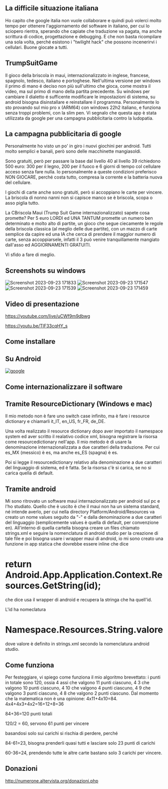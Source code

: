 ## La difficile situazione italiana
Ho capito che google italia non vuole collaborare e quindi può volerci molto tempo per ottenere l'aggiornamento del software in italiano, per cui lo sciopero rientra, sperando che capiate che traduzione va pagata, ma anche scrittura di codice, progettazione e debugging.
E che non basta ricompilare una sola volta, perché esistono i "twilight hack" che possono incenerirvi i cellulari.
Buone giocate a tutti.

## TrumpSuitGame
Il gioco della briscola in maui, internazionalizzato in inglese, francese, spagnolo, tedesco, italiano e portoghese.
Nell'ultima versione per windows il primo di mano é deciso non più sull'ultimo che gioca, come mostra il video, ma sul primo di mano della partita precedente.
Su windows per cambiare il dialetto é sufficente modificare le impostazioni di sistema, su android bisogna disinstallare e reinstallare il programma.
Personalmente lo sto provando sul mio pro x (ARM64) con windows 22h2 italiano, e funziona senza troppi problemi, con la slim pen.
Vi segnalo che questa app è stata utilizzata da google per una campagna pubblicitaria contro la ludopatia.


## La campagna pubblicitaria di google

Personalmente ho visto un po' in giro i nuovi giochini per android. Tutti molto semplici e banali, però sono delle macchinette mangiasoldi.

Sono gratuiti, però per passare la base dal livello 40 al livello 39 richiedono 500 euro: 300 per il legno, 200 per il fuoco e 6 giorni di tempo col cellulare acceso senza fare nulla. Io personalmente a queste condizioni preferisco NON GIOCARE, perché costa tutto, compresa la corrente e la batteria nuova del cellulare.

I giochi di carte anche sono gratuiti, però si accoppiano le carte per vincere. La briscola di nonno nanni non si capisce manco se è briscola, scopa o asso piglia tutto.

La CBriscola Maui (Trump Suit Game internazionalizzato) sapete cosa promette? Per 5 euro LORDI ed UNA TANTUM promette un numero ben determinato e molto alto di partite, un gioco che segue ciecamente le regole della briscola classica (al meglio delle due partite), con un mazzo di carte semplice da capire ed una IA che cerca di prendere il maggior numero di carte, senza accoppiarsele, infatti il 3 può venire tranquillamente mangiato dall'asso ed AGGIORNAMENTI GRATUITI.

Vi sfido a fare di meglio.

## Screenshots su windows

![Screenshot 2023-09-23 171833](https://github.com/numerunix/TrumpSuitGame/assets/49764967/559630eb-abe3-4891-83f0-693bd594b1ab)
![Screenshot 2023-09-23 171547](https://github.com/numerunix/TrumpSuitGame/assets/49764967/22d25a30-13d8-4e27-b355-e0f7f55b4b94)
![Screenshot 2023-09-23 171539](https://github.com/numerunix/TrumpSuitGame/assets/49764967/edb7f890-7ed7-4276-9222-5e930ea57e21)
![Screenshot 2023-09-23 171459](https://github.com/numerunix/TrumpSuitGame/assets/49764967/25f20420-10ac-4359-ab22-c16af3fa7079)


## Video di presentazione

https://youtube.com/live/uCWf9m9dbwg

https://youtu.be/TlF33cqHY_s

## Come installare

## Su Android

[![google](https://play.google.com/intl/it_it/badges/static/images/badges/en_badge_web_generic.png)](https://play.google.com/store/apps/details?id=org.altervista.numerone.trumpsuitgame)


## Come internazionalizzare il software
## Tramite ResourceDictionary (Windows e mac)
Il mio metodo non è fare uno switch case infinito, ma è fare i resource dictionary e chiamarli it_IT, en_US, fr_FR, de_DE.

Una volta realizzato il resource dictionary dopo aver importato il namespace system ed aver scritto il realativo codice xml, bisogna registrare la risorsa come resourcedictionary nell'app. Il mio metodo è di usare la denominazione internazionalizzata a due caratteri della traduzione.
Per cui es_MX (messico) è es, ma anche es_ES (spagna) è es.

Poi si legge il resourcedictionary relativo alla denominazione a due caratteri del linguaggio di sistema, ed è fatta. Se la risorsa c'è si carica, se no si carica quella di default.


## Tramite android
Mi sono ritrovato un software maui internazionalizzato per android sul pc e l'ho studiato. Quello che è uscito è che il maui non ha un sistema standard, né intende averlo, per cui nella directory Platform/Android/Resources va creato un nome values seguito da "-" e dalla denominazione a due caratteri del linguaggio (semplicemente values è quella di default, per convenzione en).
All'interno di quella cartella bisogna creare un files chiamato strings.xml e seguire la nomenclatura di android studio per la creazione di tale file e poi bisogna usare i wrapper maui di android, io mi sono creato una funzione in app statica che dovrebbe essere inline che dice         

# return Android.App.Application.Context.Resources.GetString(id);

che dice usa il wrapper di android e recupera la stringa che ha quell'id.

L'id ha nomeclatura

# Namespace.Resources.String.valore

dove valore è definito in strings.xml secondo la nomenclatura android studio.

## Come funziona
Per festeggiare, vi spiego come funziona il mio algoritmo brevettato:
i punti in totale sono 120, ossia 4 assi che valgono 11 punti ciascuno, 4 3 che valgono 10 punti ciascuno, 4 10 che valgono 4 punti ciascuno, 4 9 che valgono 3 punti ciascuno, 4 8 che valgono 2 punti ciascuno.
Dal momento che la matematica non è una opinione:
4x11+4x10=84.
4x4+4x3+4x2=16+12+8=36

84+36=120 punti totali

120/2 = 60, servono 61 punti per vincere

basandosi solo sui carichi si rischia di perdere, perché

84-61=23, bisogna prenderli quasi tutti e lasciare solo 23 punti di carichi

60-36=24, prendendo tutte le altre carte bastano solo 3 carichi per vincere.

## Donazioni

http://numerone.altervista.org/donazioni.php
